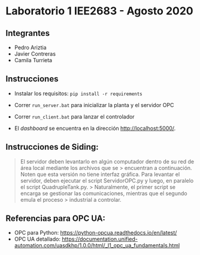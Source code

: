 
# Laboratorio 1 IEE2683 - Agosto 2020
## Integrantes 
- Pedro Ariztia
- Javier Contreras
- Camila Turrieta

## Instrucciones

- Instalar los requisitos: `pip install -r requirements`

- Correr `run_server.bat` para inicializar la planta y el servidor OPC
  
- Correr `run_client.bat` para lanzar el controlador
  
- El _dashboard_ se encuentra en la dirección [http://localhost:5000/](http://localhost:5000/).

## Instrucciones de Siding:
> El servidor deben levantarlo en algún computador dentro de su red de área local mediante los archivos que se > encuentran a continuación. Noten que esta versión no tiene interfaz gráfica.
> Para levantar el servidor, deben ejecutar el script ServidorOPC.py y luego, en paralelo el script QuadrupleTank.py. > Naturalmente, el primer script se encarga se gestionar las comunicaciones, mientras que el segundo emula el proceso > industrial a controlar.


## Referencias para OPC UA:
- OPC para Python: https://python-opcua.readthedocs.io/en/latest/
- OPC UA detallado: https://documentation.unified-automation.com/uasdkhp/1.0.0/html/_l1_opc_ua_fundamentals.html
